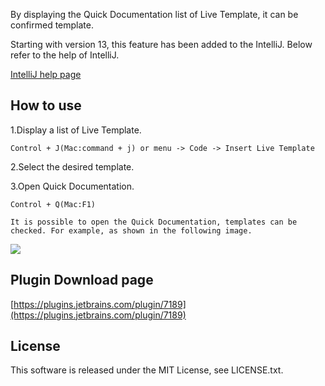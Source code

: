 By displaying the Quick Documentation list of Live Template, it can be confirmed template.

Starting with version 13, this feature has been added to the IntelliJ.
Below refer to the help of IntelliJ.

[IntelliJ help page](https://www.jetbrains.com/idea/help/creating-code-constructs-by-live-templates.html)
 
How to use
-----------

1.Display a list of Live Template.

``
Control + J(Mac:command + j) or menu -> Code -> Insert Live Template
``

2.Select the desired template. 
  
3.Open Quick Documentation.

``
Control + Q(Mac:F1)
``

``
It is possible to open the Quick Documentation, templates can be checked.
For example, as shown in the following image.
``

<image src="./images/help.png" />

Plugin Download page
-----------------------

[https://plugins.jetbrains.com/plugin/7189](https://plugins.jetbrains.com/plugin/7189)

License
------------

This software is released under the MIT License, see LICENSE.txt.
